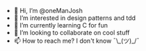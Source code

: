 - 👋 Hi, I’m @oneManJosh
- 👀 I’m interested in design patterns and tdd
- 🌱 I’m currently learning C for fun
- 💞️ I’m looking to collaborate on cool stuff
- 📫 How to reach me? I don't know ¯\\\_(ツ)\_/¯

<!---
oneManJosh/oneManJosh is a ✨ special ✨ repository because its `README.md` (this file) appears on your GitHub profile.
You can click the Preview link to take a look at your changes.
--->
